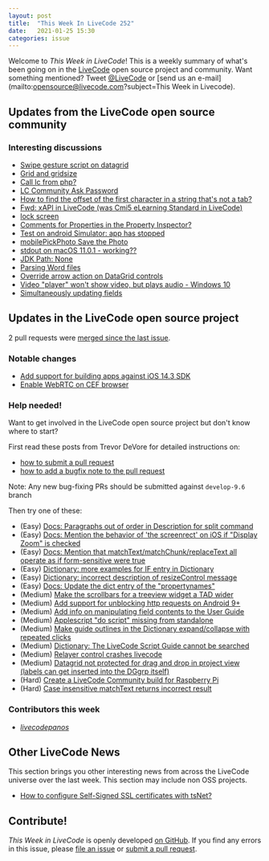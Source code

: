 ```yaml
---
layout: post
title:  "This Week In LiveCode 252"
date:   2021-01-25 15:30
categories: issue
---
```


Welcome to *This Week in LiveCode*!  This is a weekly summary of what's been
going on in the [LiveCode](https://livecode.com/) open source project and
community.  Want something mentioned?  Tweet
[@LiveCode](https://twitter.com/LiveCode) or
[send us an e-mail](mailto:opensource@livecode.com?subject=This Week in Livecode).

## Updates from the LiveCode open source community

<!--
### News & blog posts

- [October only: Get a Hacktoberfest t-shirt by contributing to LiveCode](https://hacktoberfest.digitalocean.com): Submit 4 pull requests and get a free Hacktoberfest T-shirt!
-->

### Interesting discussions

- [Swipe gesture script on datagrid](https://www.mail-archive.com/use-livecode@lists.runrev.com/msg110647.html)
- [Grid and gridsize](https://www.mail-archive.com/use-livecode@lists.runrev.com/msg110684.html)
- [Call lc from php?](https://www.mail-archive.com/use-livecode@lists.runrev.com/msg110694.html)
- [LC Community Ask Password](https://www.mail-archive.com/use-livecode@lists.runrev.com/msg110695.html)
- [How to find the offset of the first character in a string that's not a tab?](https://www.mail-archive.com/use-livecode@lists.runrev.com/msg110700.html)
- [Fwd: xAPI in LiveCode (was Cmi5 eLearning Standard in LiveCode)](https://www.mail-archive.com/use-livecode@lists.runrev.com/msg110716.html)
- [lock screen](https://www.mail-archive.com/use-livecode@lists.runrev.com/msg110720.html)
- [Comments for Properties in the Property Inspector?](https://www.mail-archive.com/use-livecode@lists.runrev.com/msg110746.html)
- [Test on android Simulator: app has stopped](https://www.mail-archive.com/use-livecode@lists.runrev.com/msg110753.html)
- [mobilePickPhoto Save the Photo](http://forums.livecode.com/viewtopic.php?t=35258&p=200566#p200566)
- [stdout on macOS 11.0.1 - working??](http://forums.livecode.com/viewtopic.php?t=35268&p=200635#p200635)
- [JDK Path: None](http://forums.livecode.com/viewtopic.php?t=35278&p=200708#p200708)
- [Parsing Word files](http://forums.livecode.com/viewtopic.php?t=35280&p=200722#p200722)
- [Override arrow action on DataGrid controls](http://forums.livecode.com/viewtopic.php?t=35288&p=200774#p200774)
- [Video "player" won't show video, but plays audio - Windows 10](http://forums.livecode.com/viewtopic.php?t=35289&p=200788#p200788)
- [Simultaneously updating fields](http://forums.livecode.com/viewtopic.php?t=35291&p=200807#p200807)

## Updates in the LiveCode open source project

2 pull requests were [merged since the last issue](https://github.com/search?q=org%3Alivecode+is%3Apublic+is%3Apr+is%3Amerged+merged%3A2021-01-18..2021-01-24&type=Issues).

<!--
### New LiveCode releases

- [Release 9.6.2 RC-2](https://www.mail-archive.com/use-livecode@lists.runrev.com/msg110561.html)
-->


### Notable changes

- [Add support for building apps against iOS 14.3 SDK](https://github.com/livecode/livecode/pull/7505)
- [Enable WebRTC on CEF browser](https://github.com/livecode/livecode/pull/7503)

<!--
### Bug of the week

- [Bug 23056 - tree view widget - array key doesn not exist error](https://quality.livecode.com/show_bug.cgi?id=23056)

The reporter provided a helpful sample stack that allowed us to test and confirm the problem quickly.
-->

### Help needed!

Want to get involved in the LiveCode open source project but don't know where
to start?  

First read these posts from Trevor DeVore for detailed instructions on:

- [how to submit a pull request](https://www.mail-archive.com/use-livecode@lists.runrev.com/msg98530.html)
- [how to add a bugfix note to the pull request](https://www.mail-archive.com/use-livecode@lists.runrev.com/msg98611.html)

Note: Any new bug-fixing PRs should be submitted against `develop-9.6` branch

Then try one of these:

- (Easy) [Docs: Paragraphs out of order in Description for split command](https://quality.livecode.com/show_bug.cgi?id=23071)
- (Easy) [Docs: Mention the behavior of 'the screenrect' on iOS if "Display Zoom" is checked](https://quality.livecode.com/show_bug.cgi?id=22949)
- (Easy) [Docs: Mention that matchText/matchChunk/replaceText all operate as if form-sensitive were true](https://quality.livecode.com/show_bug.cgi?id=15311)
- (Easy) [Dictionary: more examples for IF entry in Dictionary](https://quality.livecode.com/show_bug.cgi?id=22589)
- (Easy) [Dictionary: incorrect description of resizeControl message](https://quality.livecode.com/show_bug.cgi?id=17118)
- (Easy) [Docs: Update the dict entry of the "propertynames"](https://quality.livecode.com/show_bug.cgi?id=7375)
- (Medium) [Make the scrollbars for a treeview widget a TAD wider](https://quality.livecode.com/show_bug.cgi?id=23000)
- (Medium) [Add support for unblocking http requests on Android 9+](http://quality.livecode.com/show_bug.cgi?id=22400)
- (Medium) [Add info on manipulating field contents to the User Guide](http://quality.livecode.com/show_bug.cgi?id=18990)
- (Medium) [Applescript "do script" missing from standalone](http://quality.livecode.com/show_bug.cgi?id=20993)
- (Medium) [Make guide outlines in the Dictionary expand/collapse with repeated clicks](http://quality.livecode.com/show_bug.cgi?id=18184)
- (Medium) [Dictionary: The LiveCode Script Guide cannot be searched](http://quality.livecode.com/show_bug.cgi?id=15957)
- (Medium) [Relayer control crashes livecode](https://quality.livecode.com/show_bug.cgi?id=21460)
- (Medium) [Datagrid not protected for drag and drop in project view (labels can get inserted into the DGgrp itself)](https://quality.livecode.com/show_bug.cgi?id=21750)
- (Hard) [Create a LiveCode Community build for Raspberry Pi](http://forums.livecode.com/viewtopic.php?f=76&t=27912)
- (Hard) [Case insensitive matchText returns incorrect result](https://quality.livecode.com/show_bug.cgi?id=15312)


### Contributors this week

- *[livecodepanos](https://github.com/livecodepanos)*

## Other LiveCode News

This section brings you other interesting news from across the LiveCode universe over the last week. This section may include non OSS projects.

- [How to configure Self-Signed SSL certificates with tsNet?](http://forums.livecode.com/viewtopic.php?f=11&t=35274)

<!---
## Upcoming events

* [SoCal LiveCode Group Meeting: March 5, Pasadena](https://forums.livecode.com/viewtopic.php?f=50&t=33729)
--->

## Contribute!

*This Week in LiveCode* is openly developed
[on GitHub](https://github.com/livecode/this-week-in-livecode).
If you find any errors in this issue, please
[file an issue](https://github.com/livecode/this-week-in-livecode/issues) or
[submit a pull request](https://github.com/livecode/this-week-in-livecode/pulls).
